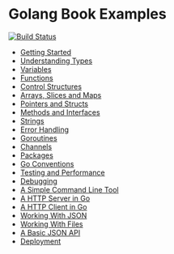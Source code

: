 # Golang Book Examples

[![Build Status](https://travis-ci.org/shapeshed/golang-book-examples.svg?branch=master)](https://travis-ci.org/shapeshed/golang-book-examples)

* [Getting Started][1]
* [Understanding Types][2]
* [Variables][3]
* [Functions][4]
* [Control Structures][5]
* [Arrays, Slices and Maps][6]
* [Pointers and Structs][7]
* [Methods and Interfaces][8]
* [Strings][9]
* [Error Handling][10]
* [Goroutines][11]
* [Channels][12]
* [Packages][13]
* [Go Conventions][14]
* [Testing and Performance][15]
* [Debugging][16]
* [A Simple Command Line Tool][18]
* [A HTTP Server in Go][19]
* [A HTTP Client in Go][20]
* [Working With JSON][21]
* [Working With Files][22]
* [A Basic JSON API][23]
* [Deployment][24]

[1]: hour01
[2]: hour02
[3]: hour03
[4]: hour04
[5]: hour05
[6]: hour06
[7]: hour07
[8]: hour08
[9]: hour09
[10]: hour10
[11]: hour11
[12]: hour12
[13]: hour13
[14]: hour14
[15]: hour15
[16]: hour16
[17]: hour17
[18]: hour18
[19]: hour19
[20]: hour20
[21]: hour21
[22]: hour22
[23]: hour23
[24]: hour24

